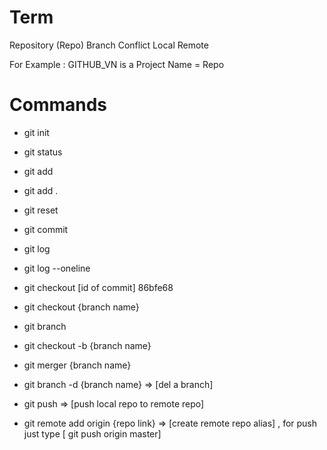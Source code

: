 # Term

Repository (Repo)
Branch
Conflict
Local
Remote

For Example : GITHUB_VN is a Project Name = Repo 

# Commands

- git init
- git status
- git add
- git add . 
- git reset
- git commit
- git log
- git log --oneline
- git checkout [id of commit] 86bfe68
- git checkout {branch name}
- git branch
- git checkout -b {branch name}
- git merger {branch name}
- git branch -d {branch name} => [del a branch]

- git push => [push local repo to remote repo]

- git remote add origin {repo link}  => [create remote repo alias] , for push just type [ git push origin master]
 
 